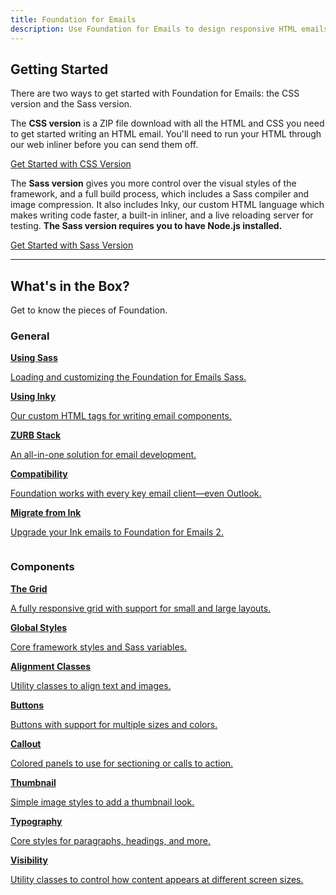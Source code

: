 ```yaml
---
title: Foundation for Emails
description: Use Foundation for Emails to design responsive HTML emails that work in any email client.
---
```


## Getting Started

There are two ways to get started with Foundation for Emails: the CSS version and the Sass version.

The **CSS version** is a ZIP file download with all the HTML and CSS you need to get started writing an HTML email. You'll need to run your HTML through our web inliner before you can send them off.

<a href="css-guide.html" class="large button">Get Started with CSS Version</a>

The **Sass version** gives you more control over the visual styles of the framework, and a full build process, which includes a Sass compiler and image compression. It also includes Inky, our custom HTML language which makes writing code faster, a built-in inliner, and a live reloading server for testing. **The Sass version requires you to have Node.js installed.**

<a href="sass-guide.html" class="large button">Get Started with Sass Version</a>

---

## What's in the Box?

Get to know the pieces of Foundation.

### General

<div class="row up-1 medium-up-2 large-up-3 docs-big-index">
  <div class="column"><a href="sass.html">
    <strong>Using Sass</strong>
    <p>Loading and customizing the Foundation for Emails Sass.</p>
  </a></div>
  <div class="column"><a href="inky.html">
    <strong>Using Inky</strong>
    <p>Our custom HTML tags for writing email components.</p>
  </a></div>
  <div class="column"><a href="zurb-stack.html">
    <strong>ZURB Stack</strong>
    <p>An all-in-one solution for email development.</p>
  </a></div>
  <div class="column"><a href="compatibility.html">
    <strong>Compatibility</strong>
    <p>Foundation works with every key email client&mdash;even Outlook.</p>
  </a></div>
  <div class="column"><a href="migration.html">
    <strong>Migrate from Ink</strong>
    <p>Upgrade your Ink emails to Foundation for Emails 2.</p>
  </a></div>
</div>

### Components

<div class="row up-1 medium-up-2 large-up-3 docs-big-index">
  <div class="column"><a href="grid.html">
    <strong>The Grid</strong>
    <p>A fully responsive grid with support for small and large layouts.</p>
  </a></div>
  <div class="column"><a href="global.html">
    <strong>Global Styles</strong>
    <p>Core framework styles and Sass variables.</p>
  </a></div>
  <div class="column"><a href="alignment.html">
    <strong>Alignment Classes</strong>
    <p>Utility classes to align text and images.</p>
  </a></div>
  <div class="column"><a href="button.html">
    <strong>Buttons</strong>
    <p>Buttons with support for multiple sizes and colors.</p>
  </a></div>
  <div class="column"><a href="button.html">
    <strong>Callout</strong>
    <p>Colored panels to use for sectioning or calls to action.</p>
  </a></div>
  <div class="column"><a href="thumbnail.html">
    <strong>Thumbnail</strong>
    <p>Simple image styles to add a thumbnail look.</p>
  </a></div>
  <div class="column"><a href="typography.html">
    <strong>Typography</strong>
    <p>Core styles for paragraphs, headings, and more.</p>
  </a></div>
  <div class="column"><a href="visibility.html">
    <strong>Visibility</strong>
    <p>Utility classes to control how content appears at different screen sizes.</p>
  </a></div>
</div>
